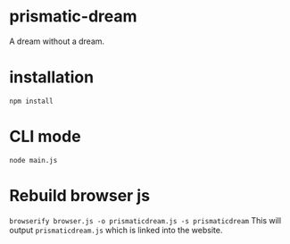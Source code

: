 # prismatic-dream
A dream without a dream.

# installation
`npm install`

# CLI mode
`node main.js`

# Rebuild browser js
`browserify browser.js -o prismaticdream.js -s prismaticdream`
This will output `prismaticdream.js` which is linked into the website.
